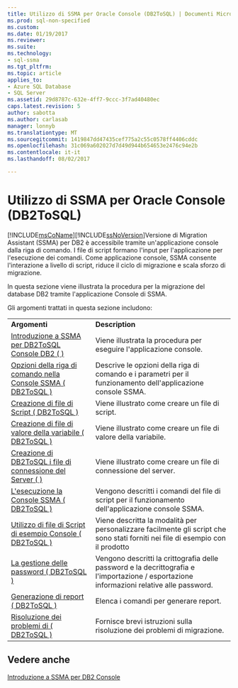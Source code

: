 ```yaml
---
title: Utilizzo di SSMA per Oracle Console (DB2ToSQL) | Documenti Microsoft
ms.prod: sql-non-specified
ms.custom: 
ms.date: 01/19/2017
ms.reviewer: 
ms.suite: 
ms.technology:
- sql-ssma
ms.tgt_pltfrm: 
ms.topic: article
applies_to:
- Azure SQL Database
- SQL Server
ms.assetid: 29d8787c-632e-4ff7-9ccc-3f7ad40480ec
caps.latest.revision: 5
author: sabotta
ms.author: carlasab
manager: lonnyb
ms.translationtype: MT
ms.sourcegitcommit: 1419847dd47435cef775a2c55c0578ff4406cddc
ms.openlocfilehash: 31c069a602027d7d49d944b654653e2476c94e2b
ms.contentlocale: it-it
ms.lasthandoff: 08/02/2017

---
```

# <a name="working-with-ssma-for-oracle-console-db2tosql"></a>Utilizzo di SSMA per Oracle Console (DB2ToSQL)
[!INCLUDE[msCoName](../../includes/msconame_md.md)][!INCLUDE[ssNoVersion](../../includes/ssnoversion_md.md)]Versione di Migration Assistant (SSMA) per DB2 è accessibile tramite un'applicazione console dalla riga di comando. I file di script formano l'input per l'applicazione per l'esecuzione dei comandi. Come applicazione console, SSMA consente l'interazione a livello di script, riduce il ciclo di migrazione e scala sforzo di migrazione.  
  
In questa sezione viene illustrata la procedura per la migrazione del database DB2 tramite l'applicazione Console di SSMA.  
  
Gli argomenti trattati in questa sezione includono:  
  
|||  
|-|-|  
|**Argomenti**|**Description**|  
|[Introduzione a SSMA per DB2ToSQL Console DB2 &#40; &#41;](../../ssma/db2/getting-started-with-ssma-for-db2-console-db2tosql.md)|Viene illustrata la procedura per eseguire l'applicazione console.|  
|[Opzioni della riga di comando nella Console SSMA &#40; DB2ToSQL &#41;](../../ssma/db2/command-line-options-in-ssma-console-db2tosql.md)|Descrive le opzioni della riga di comando e i parametri per il funzionamento dell'applicazione console SSMA.|  
|[Creazione di file di Script &#40; DB2ToSQL &#41;](../../ssma/db2/creating-script-files-db2tosql.md)|Viene illustrato come creare un file di script.|  
|[Creazione di file di valore della variabile &#40; DB2ToSQL &#41;](../../ssma/db2/creating-variable-value-files-db2tosql.md)|Viene illustrato come creare un file di valore della variabile.|  
|[Creazione di DB2ToSQL i file di connessione del Server &#40; &#41;](../../ssma/db2/creating-the-server-connection-files-db2tosql.md)|Viene illustrato come creare un file di connessione del server.|  
|[L'esecuzione la Console SSMA &#40; DB2ToSQL &#41;](../../ssma/db2/executing-the-ssma-console-db2tosql.md)|Vengono descritti i comandi del file di script per il funzionamento dell'applicazione console SSMA.|  
|[Utilizzo di file di Script di esempio Console &#40; DB2ToSQL &#41;](../../ssma/db2/working-with-the-sample-console-script-files-db2tosql.md)|Viene descritta la modalità per personalizzare facilmente gli script che sono stati forniti nei file di esempio con il prodotto|  
|[La gestione delle password &#40; DB2ToSQL &#41;](../../ssma/db2/managing-passwords-db2tosql.md)|Vengono descritti la crittografia delle password e la decrittografia e l'importazione / esportazione informazioni relative alle password.|  
|[Generazione di report &#40; DB2ToSQL &#41;](../../ssma/db2/generating-reports-db2tosql.md)|Elenca i comandi per generare report.|  
|[Risoluzione dei problemi di &#40; DB2ToSQL &#41;](../../ssma/db2/troubleshooting-db2tosql.md)|Fornisce brevi istruzioni sulla risoluzione dei problemi di migrazione.|  
  
## <a name="see-also"></a>Vedere anche  
[Introduzione a SSMA per DB2 Console](http://msdn.microsoft.com/en-us/f245c017-023e-4880-8721-8908d339525e)  
  


